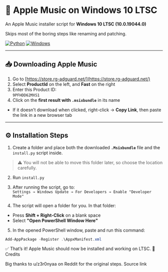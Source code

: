# 🍎 Apple Music on Windows 10 LTSC  
An Apple Music installer script for **Windows 10 LTSC (10.0.19044.0)**

Skips most of the boring steps like renaming and patching.

[![Python](https://img.shields.io/badge/python-3.x-blue.svg?logo=python)](https://www.python.org/)
[![Windows](https://img.shields.io/badge/Windows-10%20LTSC-0078D6?logo=windows)](https://www.microsoft.com/windows)

---

## 📥 Downloading Apple Music  

1. Go to [https://store.rg-adguard.net/](https://store.rg-adguard.net/)  
2. Select **ProductId** on the left, and **Fast** on the right  
3. Enter this Product ID:  
`9PFHDD62MXS1`
4. Click on the **first result with `.msixbundle`** in its name  
- If it doesn’t download when clicked, right-click → **Copy Link**, then paste the link in a new browser tab  

---

## ⚙️ Installation Steps  

1. Create a folder and place both the downloaded **`.Msixbundle`** file and the `install.py` script inside.  
> ⚠️ You will not be able to move this folder later, so choose the location carefully.  

2. Run `install.py`  

3. After running the script, go to:  
`Settings → Windows Update → For Developers → Enable "Developer Mode"`

4. The script will open a folder for you. In that folder:  
- Press **Shift + Right-Click** on a blank space  
- Select **"Open PowerShell Window Here"**  

5. In the opened PowerShell window, paste and run this command:  
```powershell
Add-AppPackage -Register .\AppxManifest.xml
```
✅ That’s it! Apple Music should now be installed and working on LTSC.
🙌 Credits

Big thanks to u/z3r0nyaa on Reddit for the original steps.
Source link
